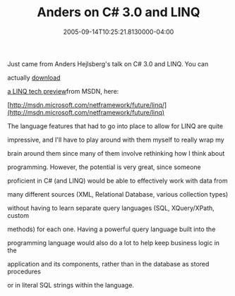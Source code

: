 ﻿---
title: Anders on C# 3.0 and LINQ
date: "2005-09-14T10:25:21.8130000-04:00"
description: Just came from Anders Hejlsberg's talk on C# 3.0 and LINQ.
featuredImage: img/1924-featured.png
---

Just came from Anders Hejlsberg's talk on C# 3.0 and LINQ. You can

actually [download](http://msdn.microsoft.com/netframework/future/linq)

[](http://msdn.microsoft.com/netframework/future/linq)

[a LINQ tech preview](http://msdn.microsoft.com/netframework/future/linq)from MSDN, here:

[http://msdn.microsoft.com/netframework/future/linq/](http://msdn.microsoft.com/netframework/future/linq)

The language features that had to go into place to allow for LINQ are quite

impressive, and I'll have to play around with them myself to really wrap my

brain around them since many of them involve rethinking how I think about

programming. However, the potential is very great, since someone

proficient in C# (and LINQ) would be able to effectively work with data from

many different sources (XML, Relational Database, various collection types)

without having to learn separate query languages (SQL, XQuery/XPath, custom

methods) for each one. Having a powerful query language built into the

programming language would also do a lot to help keep business logic in the

application and its components, rather than in the database as stored procedures

or in literal SQL strings within the language.

